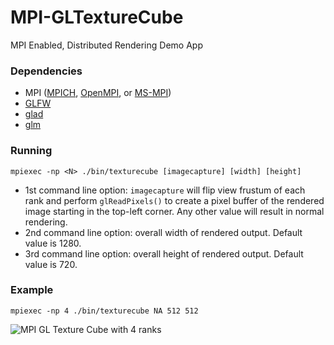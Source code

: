 # MPI-GLTextureCube
MPI Enabled, Distributed Rendering Demo App

### Dependencies

* MPI ([MPICH](https://www.mpich.org/), [OpenMPI](https://www.open-mpi.org/), or [MS-MPI](https://docs.microsoft.com/en-us/message-passing-interface/microsoft-mpi))
* [GLFW](https://www.glfw.org/)
* [glad](https://github.com/Dav1dde/glad/)
* [glm](https://glm.g-truc.net/0.9.9/index.html)

### Running

`mpiexec -np <N> ./bin/texturecube [imagecapture] [width] [height]`

* 1st command line option: `imagecapture` will flip view frustum of each rank and perform `glReadPixels()` to create a pixel buffer of the rendered image starting in the top-left corner. Any other value will result in normal rendering.
* 2nd command line option: overall width of rendered output. Default value is 1280.
* 3rd command line option: overall height of rendered output. Default value is 720.

### Example

`mpiexec -np 4 ./bin/texturecube NA 512 512`

![MPI GL Texture Cube with 4 ranks](https://tmarrinan.github.io/MPI-GLTextureCube/docs/MPI_GLTextureCube.png "MPI GL Texture Cube with 4 ranks (total image size 512x512)")
